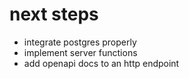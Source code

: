 # next steps
- integrate postgres properly
- implement server functions
- add openapi docs to an http endpoint
